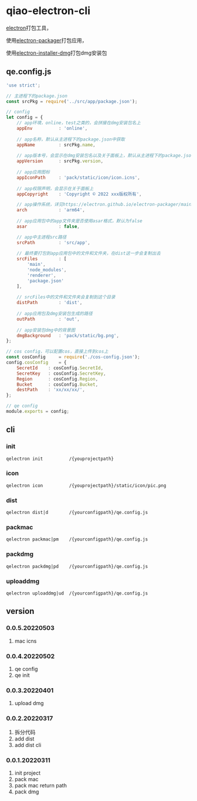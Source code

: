 # qiao-electron-cli
[electron](https://www.electronjs.org/)打包工具，

使用[electron-packager](https://github.com/electron/electron-packager)打包应用，

使用[electron-installer-dmg](https://github.com/electron-userland/electron-installer-dmg)打包dmg安装包

## qe.config.js
```javascript
'use strict';

// 主进程下的package.json
const srcPkg = require('../src/app/package.json');

// config
let config = {
    // app环境，online，test之类的，会拼接在dmg安装包名上
    appEnv          : 'online',
	
    // app名称，默认从主进程下的package.json中获取
    appName         : srcPkg.name,
	
    // app版本号，会显示在dmg安装包名以及关于面板上，默认从主进程下的package.json中获取
    appVersion      : srcPkg.version,
	
    // app应用图标
    appIconPath     : 'pack/static/icon/icon.icns',
	
    // app权限声明，会显示在关于面板上
    appCopyright    : 'Copyright © 2022 xxx版权所有',

    // app操作系统，详见https://electron.github.io/electron-packager/main/interfaces/electronpackager.options.html#arch
    arch            : 'arm64',
	
    // app应用包中的app文件夹是否使用asar格式，默认为false
    asar            : false,

    // app中主进程src路径
    srcPath         : 'src/app',
	
    // 最终要打包到app应用包中的文件和文件夹，在dist这一步会复制出去
    srcFiles        : [ 
        'main',
        'node_modules',
        'renderer',
        'package.json'
    ],
	
    // srcFiles中的文件和文件夹会复制到这个目录
    distPath        : 'dist',
	
    // app应用包及dmg安装包生成的路径
    outPath         : 'out',
	
    // app安装包dmg中的背景图
    dmgBackground   : 'pack/static/bg.png',
};

// cos config，可以配置cos，直接上传到cos上
const cosConfig     = require('./cos-config.json');
config.cosConfig    = {
    SecretId	: cosConfig.SecretId,
    SecretKey	: cosConfig.SecretKey,
    Region	    : cosConfig.Region,
    Bucket	    : cosConfig.Bucket,
    destPath    : 'xx/xx/xx/',
};

// qe config
module.exports = config;
```

## cli

### init
```shell
qelectron init          /{youprojectpath}
```

### icon
```shell
qelectron icon          /{youprojectpath}/static/icon/pic.png
```

### dist
```shell
qelectron dist|d        /{yourconfigpath}/qe.config.js
```

### packmac
```shell
qelectron packmac|pm 	/{yourconfigpath}/qe.config.js
```

### packdmg
```shell
qelectron packdmg|pd 	/{yourconfigpath}/qe.config.js
```

### uploaddmg
```shell
qelectron uploaddmg|ud 	/{yourconfigpath}/qe.config.js
```

## version

### 0.0.5.20220503
1. mac icns

### 0.0.4.20220502
1. qe config
2. qe init

### 0.0.3.20220401
1. upload dmg

### 0.0.2.20220317
1. 拆分代码
2. add dist
3. add dist cli

### 0.0.1.20220311
1. init project
2. pack mac
3. pack mac return path
4. pack dmg